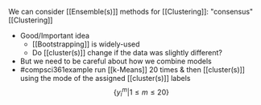 We can consider [[Ensemble(s)]] methods for [[Clustering]]: "consensus" [[Clustering]]
- Good/Important idea
	- [[Bootstrapping]] is widely-used
	- Do [[cluster(s)]] change if the data was slightly different?
- But we need to be careful about how we combine models
- #compsci361example run [[k-Means]] 20 times & then [[cluster(s)]] using the mode of the assigned [[cluster(s)]] labels $$
\{y_i^m | 1 \leq m \leq 20\}
$$
